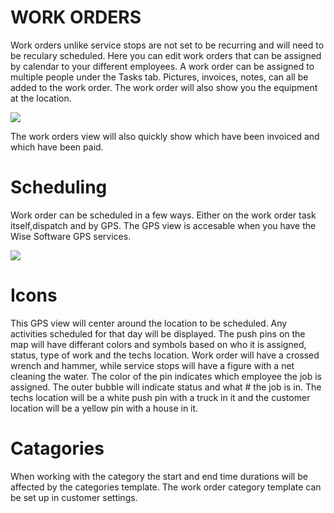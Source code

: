 # WORK ORDERS

Work orders unlike service stops are not set to be recurring and will need to be reculary scheduled. Here you can edit work orders that can be assigned by calendar to your different employees. A work order can be assigned to multiple people under the Tasks tab. Pictures, invoices, notes, can all be added to the work order. The work order will also show you the equipment at the location.

![](https://cdn.realsgii2.dev/wise-software-docs/image_45.86a24ed1.png)

The work orders view will also quickly show which have been invoiced and which have been paid.

# Scheduling

Work order can be scheduled in a few ways. Either on the work order task itself,dispatch and by GPS. The GPS view is accesable when you have the Wise Software GPS services.

![](https://wiselibrary.blob.core.windows.net/docs/Windows/WorkOrderGps.png)

# Icons
This GPS view will center around the location to be scheduled. Any activities scheduled for that day will be displayed. The push pins on the map will have differant colors and symbols based on who it is assigned, status, type of work and the techs location. Work order will have a crossed wrench and hammer, while service stops will have a figure with a net cleaning the water. The color of the pin indicates which employee the job is assigned. The outer bubble will indicate status and what # the job is in. The techs location will be a white push pin with a truck in it and the customer location will be a yellow pin with a house in it.


# Catagories

When working with the category the start and end time durations will be affected by the categories template. The work order category template can be set up in customer settings.




